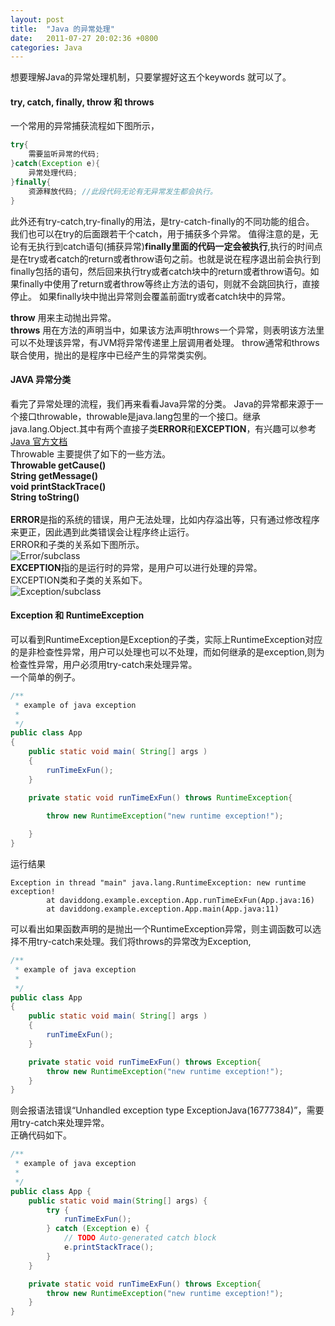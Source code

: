 ```yaml
---
layout: post
title:  "Java 的异常处理"
date:   2011-07-27 20:02:36 +0800
categories: Java
---
```

想要理解Java的异常处理机制，只要掌握好这五个keywords 就可以了。
#### **try**, **catch**, **finally**, **throw** 和 **throws** <br>

一个常用的异常捕获流程如下图所示，
```java
try{
    需要监听异常的代码;
}catch(Exception e){
    异常处理代码;   
}finally{
    资源释放代码; //此段代码无论有无异常发生都会执行。
}
```
此外还有try-catch,try-finally的用法，是try-catch-finally的不同功能的组合。
我们也可以在try的后面跟若干个catch，用于捕获多个异常。
值得注意的是，无论有无执行到catch语句(捕获异常)**finally里面的代码一定会被执行**,执行的时间点是在try或者catch的return或者throw语句之前。也就是说在程序退出前会执行到finally包括的语句，然后回来执行try或者catch块中的return或者throw语句。如果finally中使用了return或者throw等终止方法的语句，则就不会跳回执行，直接停止。
如果finally块中抛出异常则会覆盖前面try或者catch块中的异常。

**throw** 用来主动抛出异常。<br>
**throws** 用在方法的声明当中，如果该方法声明throws一个异常，则表明该方法里可以不处理该异常，有JVM将异常传递里上层调用者处理。
throw通常和throws联合使用，抛出的是程序中已经产生的异常类实例。

#### **JAVA 异常分类**<br>
看完了异常处理的流程，我们再来看看Java异常的分类。
Java的异常都来源于一个接口throwable，throwable是java.lang包里的一个接口。继承java.lang.Object.其中有两个直接子类**ERROR**和**EXCEPTION**，有兴趣可以参考 [Java 官方文档](https://docs.oracle.com/javase/8/docs/api/)<br>
Throwable 主要提供了如下的一些方法。<br>
**Throwable getCause()**<br>
**String    getMessage()**<br>
**void      printStackTrace()**<br>
**String    toString()**<br>
<br>
**ERROR**是指的系统的错误，用户无法处理，比如内存溢出等，只有通过修改程序来更正，因此遇到此类错误会让程序终止运行。<br>
ERROR和子类的关系如下图所示。<br>
![Error/subclass]({{site.baseurl}}/assets/image/java-throwable-error.png)<br>
**EXCEPTION**指的是运行时的异常，是用户可以进行处理的异常。<br>
EXCEPTION类和子类的关系如下。<br>
![Exception/subclass]({{site.baseurl}}/assets/image/java-throwable-exception.png)<br>
#### **Exception** 和 **RuntimeException**<br>
可以看到RuntimeException是Exception的子类，实际上RuntimeException对应的是非检查性异常，用户可以处理也可以不处理，而如何继承的是exception,则为检查性异常，用户必须用try-catch来处理异常。<br>
一个简单的例子。
```java
/**
 * example of java exception
 *
 */
public class App 
{
    public static void main( String[] args )
    {
        runTimeExFun();
    }

    private static void runTimeExFun() throws RuntimeException{

        throw new RuntimeException("new runtime exception!");
        
    }
}
```
运行结果
```
Exception in thread "main" java.lang.RuntimeException: new runtime exception!
        at daviddong.example.exception.App.runTimeExFun(App.java:16)
        at daviddong.example.exception.App.main(App.java:11)
```
可以看出如果函数声明的是抛出一个RuntimeException异常，则主调函数可以选择不用try-catch来处理。我们将throws的异常改为Exception,
```java
/**
 * example of java exception
 *
 */
public class App 
{
    public static void main( String[] args )
    {
        runTimeExFun();
    }

    private static void runTimeExFun() throws Exception{
        throw new RuntimeException("new runtime exception!");
    }
}
```
则会报语法错误“Unhandled exception type ExceptionJava(16777384)”，需要用try-catch来处理异常。<br>
正确代码如下。
```java
/**
 * example of java exception
 *
 */
public class App {
    public static void main(String[] args) {
        try {
            runTimeExFun();
        } catch (Exception e) {
            // TODO Auto-generated catch block
            e.printStackTrace();
        }
    }

    private static void runTimeExFun() throws Exception{
        throw new RuntimeException("new runtime exception!");
    }
}
```
